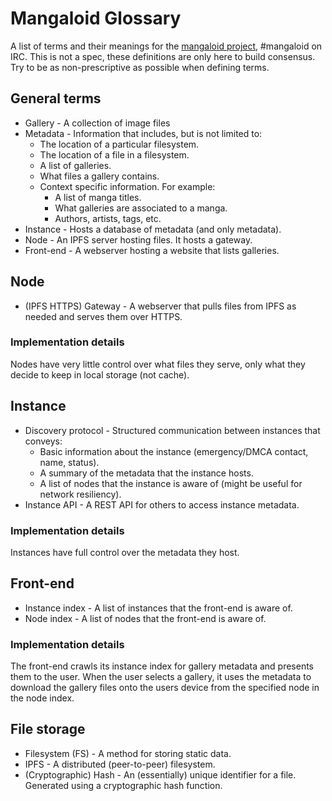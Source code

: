 # Mangaloid Glossary

A list of terms and their meanings for the [mangaloid
project](https://github.com/a-manga-thing), \#mangaloid on IRC. This is not a
spec, these definitions are only here to build consensus. Try to be as
non-prescriptive as possible when defining terms.

## General terms

- Gallery - A collection of image files <!-- Using gallery as it does not imply
  the existence of a parent (chapters imply that there is a parent manga title)
  -->
- Metadata - Information that includes, but is not limited to:
  - The location of a particular filesystem.
  - The location of a file in a filesystem.
  - A list of galleries.
  - What files a gallery contains.
  - Context specific information. For example:
    - A list of manga titles.
    - What galleries are associated to a manga.
    - Authors, artists, tags, etc.
- Instance - Hosts a database of metadata (and only metadata).
- Node - An IPFS server hosting files. It hosts a gateway.
- Front-end - A webserver hosting a website that lists galleries.


## Node

- (IPFS HTTPS) Gateway - A webserver that pulls files from IPFS as needed and
  serves them over HTTPS.
  
### Implementation details

Nodes have very little control over what files they serve, only what they decide
to keep in local storage (not cache).


## Instance

- Discovery protocol - Structured communication between instances that conveys:
  - Basic information about the instance (emergency/DMCA contact, name, status).
  - A summary of the metadata that the instance hosts.
  - A list of nodes that the instance is aware of (might be useful for network
  resiliency).
- Instance API - A REST API for others to access instance metadata.

### Implementation details

Instances have full control over the metadata they host.


## Front-end

- Instance index - A list of instances that the front-end is aware of.
- Node index - A list of nodes that the front-end is aware of.

### Implementation details

The front-end crawls its instance index for gallery metadata and presents them
to the user. When the user selects a gallery, it uses the metadata to download
the gallery files onto the users device from the specified node in the node
index.


## File storage

- Filesystem (FS) - A method for storing static data.
- IPFS - A distributed (peer-to-peer) filesystem.
- (Cryptographic) Hash - An (essentially) unique identifier for a file.
  Generated using a cryptographic hash function.
